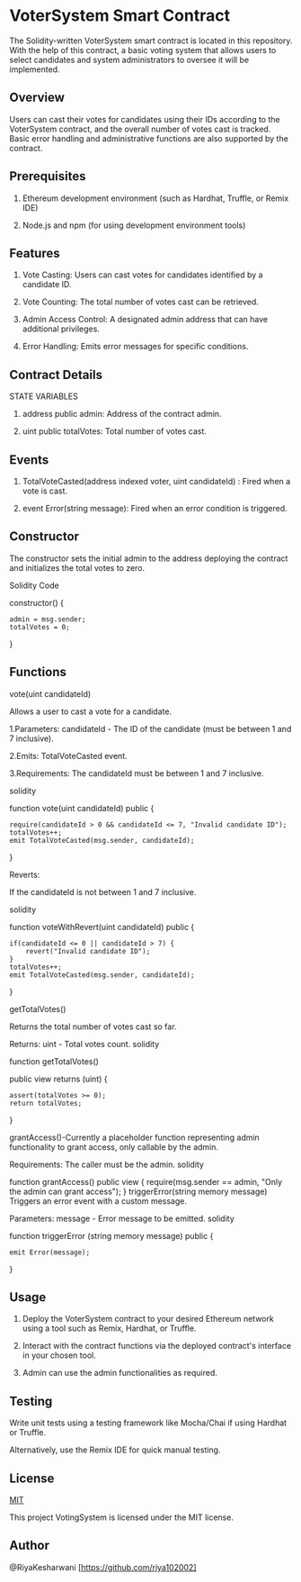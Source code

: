 
# VoterSystem Smart Contract

The Solidity-written VoterSystem smart contract is located in this repository. With the help of this contract, a basic voting system that allows users to select candidates and system administrators to oversee it will be implemented.




## Overview

Users can cast their votes for candidates using their IDs according to the VoterSystem contract, and the overall number of votes cast is tracked. Basic error handling and administrative functions are also supported by the contract.
## Prerequisites

1. Ethereum development environment (such as Hardhat, Truffle, or Remix IDE)

2. Node.js and npm (for using development environment tools)
## Features

1. Vote Casting: Users can cast votes for candidates identified by a candidate ID.

2. Vote Counting: The total number of votes cast can be retrieved.

3. Admin Access Control: A designated admin address that can have additional privileges.

4. Error Handling:
Emits error messages for specific conditions.


## Contract Details

STATE VARIABLES

1. address public admin: Address of the contract admin.

2. uint public totalVotes: Total number of votes cast.


## Events

1. TotalVoteCasted(address indexed voter, uint candidateId) : Fired when a vote is cast.

2. event Error(string message): Fired when an error condition is triggered.
## Constructor

The constructor sets the initial admin to the address deploying the contract and initializes the total votes to zero.

Solidity Code

constructor() {

    admin = msg.sender;
    totalVotes = 0;
}

## Functions

vote(uint candidateId)

Allows a user to cast a vote for a candidate.

1.Parameters: candidateId - The ID of the candidate (must be between 1 and 7 inclusive).

2.Emits: TotalVoteCasted event.

3.Requirements:
The candidateId must be between 1 and 7 inclusive.

solidity


function vote(uint candidateId) public {

    require(candidateId > 0 && candidateId <= 7, "Invalid candidate ID");
    totalVotes++;
    emit TotalVoteCasted(msg.sender, candidateId);
}


Reverts:

If the candidateId is not between 1 and 7 inclusive.

solidity

function voteWithRevert(uint candidateId) public {

    if(candidateId <= 0 || candidateId > 7) {
        revert("Invalid candidate ID");
    }
    totalVotes++;
    emit TotalVoteCasted(msg.sender, candidateId);
}




getTotalVotes()

Returns the total number of votes cast so far.



Returns: uint - Total votes count.
solidity


function getTotalVotes() 

public view returns (uint) {

    assert(totalVotes >= 0);
    return totalVotes;
}

grantAccess()-Currently a placeholder function representing admin functionality to grant access, only callable by the admin.

Requirements:
The caller must be the admin.
solidity

function grantAccess() public view {
    require(msg.sender == admin, "Only the admin can grant access");
}
triggerError(string memory message)
Triggers an error event with a custom message.

Parameters: 
message - Error message to be emitted.
solidity


function triggerError
(string memory message) public {

    emit Error(message);
}
## Usage

1. Deploy the VoterSystem contract to your desired Ethereum network using a tool such as Remix, Hardhat, or Truffle.

2. Interact with the contract functions via the deployed contract's interface in your chosen tool.

3. Admin can use the admin functionalities as required.
## Testing

Write unit tests using a testing framework like Mocha/Chai if using Hardhat or Truffle.

Alternatively, use the Remix IDE for quick manual testing.
## License

[MIT](https://choosealicense.com/licenses/mit/)

This project VotingSystem is licensed under the MIT license.


## Author

 @RiyaKesharwani [https://github.com/riya102002]
